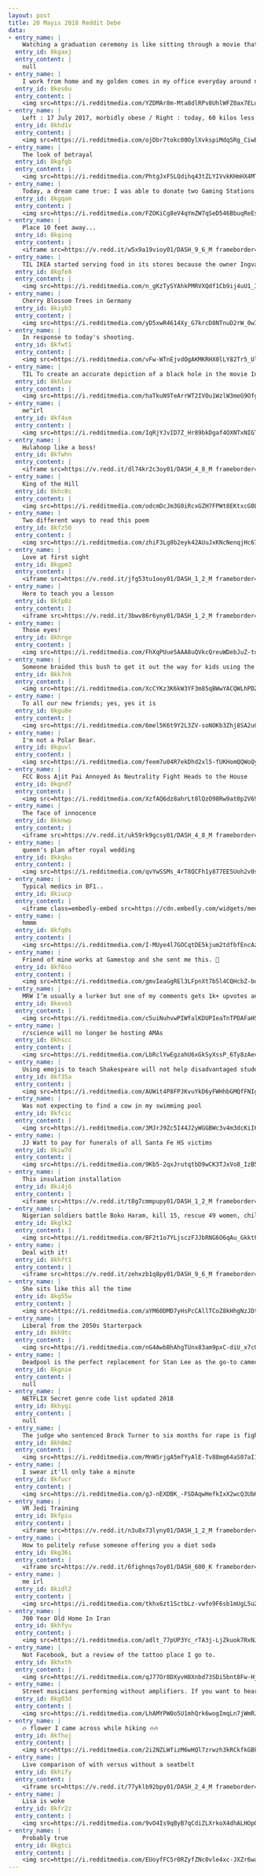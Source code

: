 ```yaml
---
layout: post
title: 20 Mayıs 2018 Reddit Debe
data:
- entry_name: |
    Watching a graduation ceremony is like sitting through a movie thats entirely end credits
  entry_id: 8kgaxj
  entry_content: |
    null
- entry_name: |
    I work from home and my golden comes in my office everyday around noon to remind me that its time for a lunch break.
  entry_id: 8kes6u
  entry_content: |
    <img src=https://i.redditmedia.com/YZDMAr8m-Mta8dlRPv8UhlWFZ0ax7ELoVaWcFCEA4Bo.jpg?s=fdab9bbec1539dda7db238247e5adbdf frameborder=0>
- entry_name: |
    Left : 17 July 2017, morbidly obese / Right : today, 60 kilos less 😊
  entry_id: 8khd1v
  entry_content: |
    <img src=https://i.redditmedia.com/ojDbr7tokc00OylXvkspiMdqSRg_CiwEiF8Ay7NQzE0.jpg?s=98c5f33910d6a7c5720ec9797685712d frameborder=0>
- entry_name: |
    The look of betrayal
  entry_id: 8kgfgb
  entry_content: |
    <img src=https://i.redditmedia.com/PhtgJxFSLQdihq43tZLYIVvkKHmHX4MTltrR1AK9g_4.jpg?s=8dc520306ac65c89e39d269c2f240704 frameborder=0>
- entry_name: |
    Today, a dream came true: I was able to donate two Gaming Stations to a local children’s hospital raised purely through the gaming community. 🍍
  entry_id: 8kgqam
  entry_content: |
    <img src=https://i.redditmedia.com/FZOKiCg8eV4qYmZW7qSeD546BbuqReEsGFq76fYaMy8.jpg?s=5c89ff0ec4545d4e18da159a5a7c479d frameborder=0>
- entry_name: |
    Place 10 feet away...
  entry_id: 8kginq
  entry_content: |
    <iframe src=https://v.redd.it/w5x9a19vioy01/DASH_9_6_M frameborder=0></iframe>
- entry_name: |
    TIL IKEA started serving food in its stores because the owner Ingvar Kamprad learned that many customers were leaving without buying anything due to hunger. Over 1.2 billion hot dogs and 11.6 billion Swedish meatballs have been consumed since its opening.
  entry_id: 8kgfe8
  entry_content: |
    <img src=https://i.redditmedia.com/n_gKzTySYAhkPMRVXQdf1Cb9ij4uU1_IiruC3SrmooI.jpg?s=3d42be577c13d346a141e93ab4ad02b6 frameborder=0>
- entry_name: |
    Cherry Blossom Trees in Germany
  entry_id: 8kiyb3
  entry_content: |
    <img src=https://i.redditmedia.com/yD5xwR4614Xy_G7krcD8NTnuD2rW_0wISo8ckWQcANM.jpg?s=7d8839751e6f9c094e09cf8eb6fbdef9 frameborder=0>
- entry_name: |
    In response to today's shooting.
  entry_id: 8kfwt1
  entry_content: |
    <img src=https://i.redditmedia.com/vFw-WTnEjvdOgAKMKRHX0lLY82Tr5_UlRv2Zz20UNOI.jpg?s=f7b872b7b76e7305b24385171ac9af87 frameborder=0>
- entry_name: |
    TIL To create an accurate depiction of a black hole in the movie Interstellar, Kip Thorne, a theoretical physicist, wrote pages of theoretical equations to help the VFX team. The resulting visual effects provided Thorne with new insights, resulting in the publication of three scientific papers.
  entry_id: 8khlov
  entry_content: |
    <img src=https://i.redditmedia.com/haTkuN9TeArrWT2IVOu1WzlW3meG9Ofg2Ov9YtEYgNQ.jpg?s=77170bbfbd2a3abd53bd675c0f3fe660 frameborder=0>
- entry_name: |
    me^irl
  entry_id: 8kf4xm
  entry_content: |
    <img src=https://i.redditmedia.com/IqRjYJvID7Z_Hr89bkDgaf4OXNTxNIGTWlewHw3i8HQ.jpg?s=4708592d2183c326ec38f3059894087a frameborder=0>
- entry_name: |
    Hulahoop like a boss!
  entry_id: 8kfwhn
  entry_content: |
    <iframe src=https://v.redd.it/dl74kr2c3oy01/DASH_4_8_M frameborder=0></iframe>
- entry_name: |
    King of the Hill
  entry_id: 8khc8c
  entry_content: |
    <img src=https://i.redditmedia.com/odcmDcJm3G0iRcxGZH7FPWt8EKtxcG0LZvDR9cwKsZQ.jpg?s=78031c5079e4c72ba925cd0ee83db1e1 frameborder=0>
- entry_name: |
    Two different ways to read this poem
  entry_id: 8kfz50
  entry_content: |
    <img src=https://i.redditmedia.com/zhiF3Lg8b2eyk42AUuJxKNcNenqjHc674VvEyYQ9EZQ.jpg?s=27a01eef104033e40988f97a6621523c frameborder=0>
- entry_name: |
    Love at first sight
  entry_id: 8kgpm3
  entry_content: |
    <iframe src=https://v.redd.it/jfg53tu1ooy01/DASH_1_2_M frameborder=0></iframe>
- entry_name: |
    Here to teach you a lesson
  entry_id: 8kfp0z
  entry_content: |
    <iframe src=https://v.redd.it/3bwv86r6yny01/DASH_1_2_M frameborder=0></iframe>
- entry_name: |
    Those eyes!
  entry_id: 8khrge
  entry_content: |
    <img src=https://i.redditmedia.com/FhXqPUue5AAA8uQVkcQreuWDebJuZ-tuaRxTQRvUJe8.jpg?s=63e592c63a9128d44c74cee306efe7a6 frameborder=0>
- entry_name: |
    Someone braided this bush to get it out the way for kids using the slide
  entry_id: 8kk7nk
  entry_content: |
    <img src=https://i.redditmedia.com/XcCYKz3K6kW3YF3m85qBWwYACQWLhPDZZOKcXP7HDCk.jpg?s=a6728450b393797a9080e9d9ac93a80e frameborder=0>
- entry_name: |
    To all our new friends; yes, yes it is
  entry_id: 8kgu8e
  entry_content: |
    <img src=https://i.redditmedia.com/6mel5K6t9Y2L3ZV-soNOKb3Zhj8SA2uC29QB9AgSbt4.png?s=a3203d4b4ad65b804470c9e9c2716b9e frameborder=0>
- entry_name: |
    I'm not a Polar Bear.
  entry_id: 8kguvl
  entry_content: |
    <img src=https://i.redditmedia.com/feem7u04R7ekDhd2xl5-fUKHomQQWoQyAwTybgyEKpo.jpg?s=184fbdcd05dc19813e8b48649c54d796 frameborder=0>
- entry_name: |
    FCC Boss Ajit Pai Annoyed As Neutrality Fight Heads to the House
  entry_id: 8kgnd7
  entry_content: |
    <img src=https://i.redditmedia.com/XzfAQ6dz8ahrLt8lQzO98Rw9at0p2V690o1SwdOWIxs.jpg?s=db20c15631f96252a6878f4e8582d862 frameborder=0>
- entry_name: |
    The face of innocence
  entry_id: 8kknwp
  entry_content: |
    <iframe src=https://v.redd.it/uk59rk9gcsy01/DASH_4_8_M frameborder=0></iframe>
- entry_name: |
    queen's plan after royal wedding
  entry_id: 8kkqku
  entry_content: |
    <img src=https://i.redditmedia.com/qvYwSSMs_4rT8QCFh1y877EE5Uoh2v0smiPaCNcp594.jpg?s=91a85244fcce793e7fb2e6b052342c4c frameborder=0>
- entry_name: |
    Typical medics in BF1..
  entry_id: 8kiucp
  entry_content: |
    <iframe class=embedly-embed src=https://cdn.embedly.com/widgets/media.html?src=https%3A%2F%2Fgfycat.com%2Fifr%2FEmotionalSlowJaguarundi&url=https%3A%2F%2Fgfycat.com%2FEmotionalSlowJaguarundi&image=https%3A%2F%2Fthumbs.gfycat.com%2FEmotionalSlowJaguarundi-size_restricted.gif&key=2aa3c4d5f3de4f5b9120b660ad850dc9&type=text%2Fhtml&schema=gfycat width=600 height=338 scrolling=no frameborder=0 allowfullscreen></iframe>
- entry_name: |
    hmmm
  entry_id: 8kfq0s
  entry_content: |
    <img src=https://i.redditmedia.com/I-MUye4l7GOCqtDE5kjum2tdfbfEncAzRR4QDOJHj8Q.jpg?s=9478a3a00c6b086a015b3f8e7d49d4e2 frameborder=0>
- entry_name: |
    Friend of mine works at Gamestop and she sent me this. 🤣
  entry_id: 8kf6so
  entry_content: |
    <img src=https://i.redditmedia.com/gmvIeaGgREl3LFpnXt7b5l4CQHcbZ-bqr0fWhbnwlVQ.jpg?s=79b3961415eba1a4247e61a7f627fbac frameborder=0>
- entry_name: |
    MRW I’m usually a lurker but one of my comments gets 1k+ upvotes and people start to reply.
  entry_id: 8kevo3
  entry_content: |
    <img src=https://i.redditmedia.com/c5uiNuhvwPIWfalKDUPIeaTnTPDAFaHSC2ziR37JLok.gif?fm=jpg&s=c85df96b991e891ad2fe255f771ba55b frameborder=0>
- entry_name: |
    r/science will no longer be hosting AMAs
  entry_id: 8khscc
  entry_content: |
    <img src=https://i.redditmedia.com/LbRclYwEgzahU6xGkSyXssP_6Ty8zAevJ5GqporRcf4.jpg?s=3057ea4e86db957ea58cd6bd5a2eb685 frameborder=0>
- entry_name: |
    Using emojis to teach Shakespeare will not help disadvantaged students, says head
  entry_id: 8kf35a
  entry_content: |
    <img src=https://i.redditmedia.com/AUWit4P8FPJKvuYkD6yFWHhbGMQfFNIgSCpsbb4wshI.jpg?s=280226882af392f9400f614a94d6cd3f frameborder=0>
- entry_name: |
    Was not expecting to find a cow in my swimming pool
  entry_id: 8kfcic
  entry_content: |
    <img src=https://i.redditmedia.com/3MJrJ9Zc5I44J2yWGGBWc3v4m3dcKiI6tH4f_UtRfVw.jpg?s=61e7cca14a22faac472e32f2304fd7d5 frameborder=0>
- entry_name: |
    JJ Watt to pay for funerals of all Santa Fe HS victims
  entry_id: 8kiw7d
  entry_content: |
    <img src=https://i.redditmedia.com/9Kb5-2qxJrutqtbD9wCK3TJxVo8_IzB5H2RH1PW5314.jpg?s=2a075dafb225ab93c142fcc2fcf8adad frameborder=0>
- entry_name: |
    This insulation installation
  entry_id: 8ki4j6
  entry_content: |
    <iframe src=https://v.redd.it/t8g7cmmpupy01/DASH_1_2_M frameborder=0></iframe>
- entry_name: |
    Nigerian soldiers battle Boko Haram, kill 15, rescue 49 women, children
  entry_id: 8kglk2
  entry_content: |
    <img src=https://i.redditmedia.com/BF2t1o7YLjsczFJJbRNG6O6qAu_GkktFxRrFfwASvIY.jpg?s=16a44dc9e1f6d6b1071d1ab0dc1a870c frameborder=0>
- entry_name: |
    Deal with it!
  entry_id: 8khft1
  entry_content: |
    <iframe src=https://v.redd.it/zehxzb1q8py01/DASH_9_6_M frameborder=0></iframe>
- entry_name: |
    She sits like this all the time
  entry_id: 8kg55w
  entry_content: |
    <img src=https://i.redditmedia.com/aYM60DMD7yHsPcCAllTCoZ8kHhgNzJDt4CSEm_zGATI.jpg?s=ce837520ec692c9c67fff7859ad9579f frameborder=0>
- entry_name: |
    Liberal from the 2050s Starterpack
  entry_id: 8kh9tc
  entry_content: |
    <img src=https://i.redditmedia.com/nG4AwbBhAhgTUnx83am9pxC-diU_x7cQmiCVE2aqEEU.jpg?s=0ecb508e44913ecb6943959ab36b6b1a frameborder=0>
- entry_name: |
    Deadpool is the perfect replacement for Stan Lee as the go-to cameo guy once the latter passes away.
  entry_id: 8kgnie
  entry_content: |
    null
- entry_name: |
    NETFLIX Secret genre code list updated 2018
  entry_id: 8khygi
  entry_content: |
    null
- entry_name: |
    The judge who sentenced Brock Turner to six months for rape is fighting his election recall
  entry_id: 8kh8m2
  entry_content: |
    <img src=https://i.redditmedia.com/MnWSrjgA5mfYyAlE-Tv88mg64aS07aI1fzs8JugaHfI.jpg?s=c8f286b4410c6a12effcf67dbdbe73ff frameborder=0>
- entry_name: |
    I swear it'll only take a minute
  entry_id: 8kfucr
  entry_content: |
    <img src=https://i.redditmedia.com/gJ-nEXDBK_-FSDAqwHefkIxX2wcQ3UbHxgXpmuKXH-c.jpg?s=19a4d3e5619c5640452d7a37b2ad778f frameborder=0>
- entry_name: |
    VR Jedi Training
  entry_id: 8kfpiu
  entry_content: |
    <iframe src=https://v.redd.it/n3u8x73lyny01/DASH_1_2_M frameborder=0></iframe>
- entry_name: |
    How to politely refuse someone offering you a diet soda
  entry_id: 8kg36i
  entry_content: |
    <iframe src=https://v.redd.it/6fighnqs7oy01/DASH_600_K frameborder=0></iframe>
- entry_name: |
    me irl
  entry_id: 8kidl2
  entry_content: |
    <img src=https://i.redditmedia.com/tkhx6zt1SctbLz-vwfo9F6sb1mUgL5u2d5xonRQd4PQ.jpg?s=c9c887a070b25765511b6db6319f9361 frameborder=0>
- entry_name: |
    700 Year Old Home In Iran
  entry_id: 8khfyu
  entry_content: |
    <img src=https://i.redditmedia.com/adlt_77pUP3Yc_rTA3j-LjZkuok7RxNJxkcZ-j2U4UQ.jpg?s=ab81e1955054dcaa346421abd8cc4bb2 frameborder=0>
- entry_name: |
    Not Facebook, but a review of the tattoo place I go to.
  entry_id: 8khxth
  entry_content: |
    <img src=https://i.redditmedia.com/qJ77Or8DXyvH8Xnbd73SDi5bnt8Fw-HjsENnm0WtPNs.jpg?s=e6565509002fa055c6c4324d4ef1f67f frameborder=0>
- entry_name: |
    Street musicians performing without amplifiers. If you want to hear their music you have to wear headphones.
  entry_id: 8kg03d
  entry_content: |
    <img src=https://i.redditmedia.com/LhAMYPW0o5U1mhQrk6wogImqLn7jWmRJwGQBiB9qLCM.jpg?s=4dabc9e852845d56a6e1f4b3c1128a5c frameborder=0>
- entry_name: |
    🔥 flower I came across while hiking 🔥🔥
  entry_id: 8kfhoj
  entry_content: |
    <img src=https://i.redditmedia.com/2i2NZLWfizM6wHQl7zrwzh3kRCkfkGBk6NS7g_ls60g.jpg?s=c33ea9ccdc0666689cab101dc66362e0 frameborder=0>
- entry_name: |
    Live comparison of with versus without a seatbelt
  entry_id: 8khify
  entry_content: |
    <iframe src=https://v.redd.it/77yklb92bpy01/DASH_2_4_M frameborder=0></iframe>
- entry_name: |
    Lisa is woke
  entry_id: 8kfr2z
  entry_content: |
    <img src=https://i.redditmedia.com/9vO4Is9qByB7qCdiZLXrkoX4dhALHOpQq28S_Jnommw.jpg?s=3b85ad0c33924c650e4db59bfdfee213 frameborder=0>
- entry_name: |
    Probably true
  entry_id: 8kgtci
  entry_content: |
    <img src=https://i.redditmedia.com/EUoyfFC5r0RZyfZNc0vle4xc-JXZr6wa2Xv1OR4Nai4.jpg?s=58e193f93ed9772a52200f4aa6edecbf frameborder=0>
---
```

